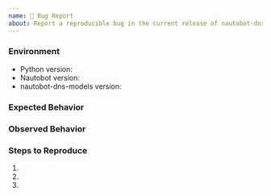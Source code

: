 ```yaml
---
name: 🐛 Bug Report
about: Report a reproducible bug in the current release of nautobot-dns-models
---
```


### Environment
* Python version:  <!-- Example: 3.11.4 -->
* Nautobot version:  <!-- Example: 2.4.0 -->
* nautobot-dns-models version:  <!-- Example: 1.0.0 -->

<!-- What did you expect to happen? -->
### Expected Behavior


<!-- What happened instead? -->
### Observed Behavior

<!--
    Describe in detail the exact steps that someone else can take to reproduce
    this bug using the current release.
-->
### Steps to Reproduce
1.
2.
3.
